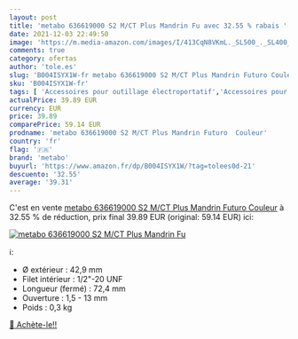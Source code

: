 ```yaml
---
layout: post
title: 'metabo 636619000 S2 M/CT Plus Mandrin Fu avec 32.55 % rabais '
date: 2021-12-03 22:49:50
image: 'https://m.media-amazon.com/images/I/413CqN8VKmL._SL500_._SL400_.jpg'
comments: true
category: ofertas
author: 'tole.es'
slug: 'B004ISYX1W-fr metabo 636619000 S2 M/CT Plus Mandrin Futuro Couleur'
sku: 'B004ISYX1W-fr'
tags: [ 'Accessoires pour outillage électroportatif','Accessoires pour perceuses','Bricolage','Mandrins pour perceuse','Outillage à main et électroportatif','metabo', ]
actualPrice: 39.89 EUR
currency: EUR
price: 39.89
comparePrice: 59.14 EUR
prodname: 'metabo 636619000 S2 M/CT Plus Mandrin Futuro  Couleur'
country: 'fr'
flag: '🇫🇷'
brand: 'metabo'
buyurl: 'https://www.amazon.fr/dp/B004ISYX1W/?tag=tolees0d-21'
descuento: '32.55'
average: '39.31'
---
```


C'est en vente [metabo 636619000 S2 M/CT Plus Mandrin Futuro  Couleur](https://www.amazon.fr/dp/B004ISYX1W/?tag=tolees0d-21)  à  32.55 % de réduction, prix final  39.89 EUR (original: 59.14 EUR) ici:

[![metabo 636619000 S2 M/CT Plus Mandrin Fu](https://m.media-amazon.com/images/I/413CqN8VKmL._SL500_._SL400_.jpg)](https://www.amazon.fr/dp/B004ISYX1W/?tag=tolees0d-21)

ℹ️:

- Ø extérieur : 42,9 mm
- Filet intérieur : 1/2"-20 UNF
- Longueur (fermé) : 72,4 mm
- Ouverture : 1,5 - 13 mm
- Poids : 0,3 kg

[🛒 Achète-le!!](https://www.amazon.fr/dp/B004ISYX1W/?tag=tolees0d-21)
